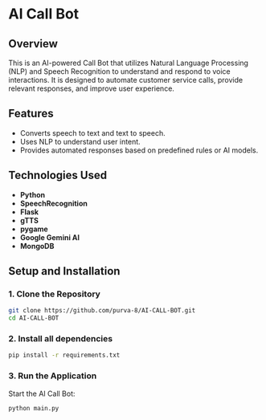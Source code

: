 # AI Call Bot

## Overview
This is an AI-powered Call Bot that utilizes Natural Language Processing (NLP) and Speech Recognition to understand and respond to voice interactions. It is designed to automate customer service calls, provide relevant responses, and improve user experience.

## Features
- Converts speech to text and text to speech.
- Uses NLP to understand user intent.
- Provides automated responses based on predefined rules or AI models.

## Technologies Used
- **Python**
- **SpeechRecognition**
- **Flask**
- **gTTS**
- **pygame**
- **Google Gemini AI**
- **MongoDB**

## Setup and Installation

### 1. Clone the Repository
```bash
git clone https://github.com/purva-8/AI-CALL-BOT.git
cd AI-CALL-BOT
```
### 2. Install all dependencies
```bash
pip install -r requirements.txt
```

### 3. Run the Application
Start the AI Call Bot:
```bash
python main.py
```
